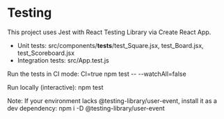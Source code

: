 # Testing

This project uses Jest with React Testing Library via Create React App.

- Unit tests: src/components/__tests__/test_Square.jsx, test_Board.jsx, test_Scoreboard.jsx
- Integration tests: src/App.test.js

Run the tests in CI mode:
CI=true npm test -- --watchAll=false

Run locally (interactive):
npm test

Note: If your environment lacks @testing-library/user-event, install it as a dev dependency:
npm i -D @testing-library/user-event
